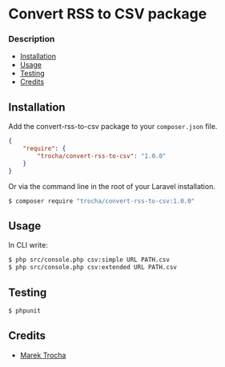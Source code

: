 Convert RSS to CSV package
================

### Description

- [Installation](#installation)
- [Usage](#usage)
- [Testing](#testing)
- [Credits](#credits)


Installation
------------

Add the convert-rss-to-csv package to your `composer.json` file.

``` json
{
    "require": {
        "trocha/convert-rss-to-csv": "1.0.0"
    }
}
```

Or via the command line in the root of your Laravel installation.

``` bash
$ composer require "trocha/convert-rss-to-csv:1.0.0"
```

Usage
-----

In CLI write:

``` bash
$ php src/console.php csv:simple URL PATH.csv
$ php src/console.php csv:extended URL PATH.csv

```


Testing
-------

``` bash
$ phpunit
```



Credits
-------

- [Marek Trocha](https://github.com/marektrocha)
